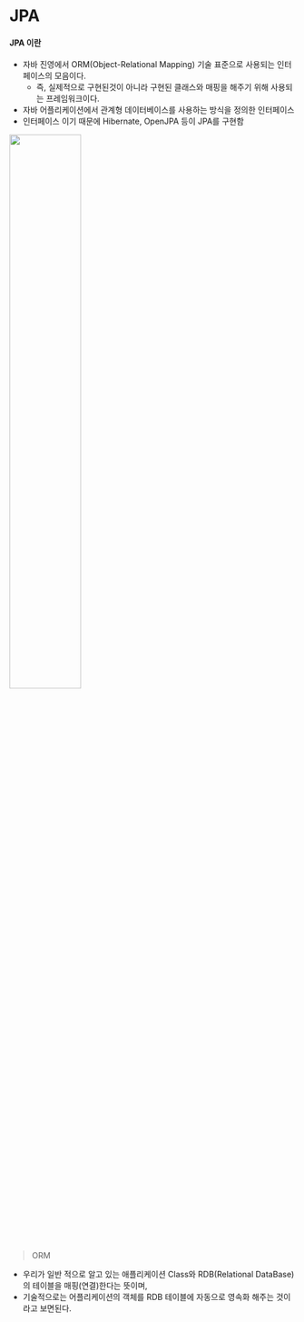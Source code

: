 # JPA

#### JPA 이란
- 자바 진영에서 ORM(Object-Relational Mapping) 기술 표준으로 사용되는 인터페이스의 모음이다.
  - 즉, 실제적으로 구현된것이 아니라 구현된 클래스와 매핑을 해주기 위해 사용되는 프레임워크이다.
- 자바 어플리케이션에서 관계형 데이터베이스를 사용하는 방식을 정의한 인터페이스
- 인터페이스 이기 때문에 Hibernate, OpenJPA 등이 JPA를 구현함  
<img width="50%" src="https://user-images.githubusercontent.com/84302546/170414062-4c1aa746-d580-45c7-b182-e9f75365844d.png"/>



> ORM
- 우리가 일반 적으로 알고 있는 애플리케이션 Class와 RDB(Relational DataBase)의 테이블을 매핑(연결)한다는 뜻이며,<br>
- 기술적으로는 어플리케이션의 객체를 RDB 테이블에 자동으로 영속화 해주는 것이라고 보면된다.
